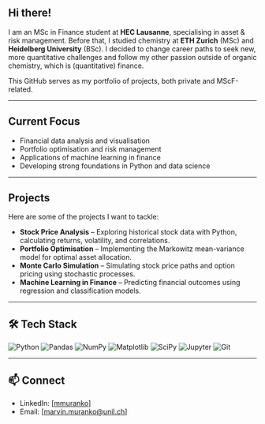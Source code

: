 ## Hi there!

I am an MSc in Finance student at **HEC Lausanne**, specialising in asset & risk management. Before that, I studied chemistry at **ETH Zurich** (MSc) and **Heidelberg University** (BSc). I decided to change career paths to seek new, more quantitative challenges and follow my other passion outside of organic chemistry, which is (quantitative) finance.

This GitHub serves as my portfolio of projects, both private and MScF-related.

---

## Current Focus
- Financial data analysis and visualisation  
- Portfolio optimisation and risk management  
- Applications of machine learning in finance  
- Developing strong foundations in Python and data science  

---

## Projects
Here are some of the projects I want to tackle:

- **Stock Price Analysis** – Exploring historical stock data with Python, calculating returns, volatility, and correlations.  
- **Portfolio Optimisation** – Implementing the Markowitz mean-variance model for optimal asset allocation.  
- **Monte Carlo Simulation** – Simulating stock price paths and option pricing using stochastic processes.  
- **Machine Learning in Finance** – Predicting financial outcomes using regression and classification models.  

---

## 🛠️ Tech Stack
![Python](https://img.shields.io/badge/Python-3776AB?style=flat&logo=python&logoColor=white)
![Pandas](https://img.shields.io/badge/Pandas-150458?style=flat&logo=pandas&logoColor=white)
![NumPy](https://img.shields.io/badge/Numpy-013243?style=flat&logo=numpy&logoColor=white)
![Matplotlib](https://img.shields.io/badge/Matplotlib-11557c?style=flat)
![SciPy](https://img.shields.io/badge/SciPy-8CAAE6?style=flat&logo=scipy&logoColor=white)
![Jupyter](https://img.shields.io/badge/Jupyter-F37626?style=flat&logo=jupyter&logoColor=white)
![Git](https://img.shields.io/badge/Git-F05032?style=flat&logo=git&logoColor=white)

---

## 📫 Connect
- LinkedIn: [[mmuranko](https://www.linkedin.com/in/mmuranko/)]  
- Email: [marvin.muranko@unil.ch]  
